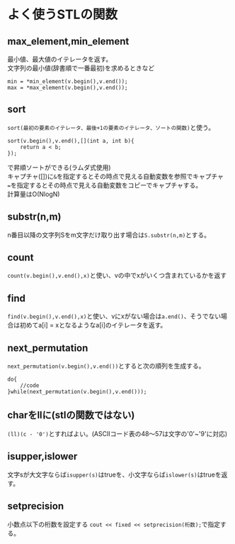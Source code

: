 # よく使うSTLの関数
## max_element,min_element
最小値、最大値のイテレータを返す。<br>
文字列の最小値(辞書順で一番最初)を求めるときなど
```
min = *min_element(v.begin(),v.end());
max = *max_element(v.begin(),v.end());
```

## sort
`sort(最初の要素のイテレータ、最後+1の要素のイテレータ、ソートの関数)`と使う。
```
sort(v.begin(),v.end(),[](int a, int b){
    return a < b;
});
```
で昇順ソートができる(ラムダ式使用)<br>
キャプチャ([])に`&`を指定するとその時点で見える自動変数を参照でキャプチャ<br>
`=`を指定するとその時点で見える自動変数をコピーでキャプチャする。<br>
計算量はO(NlogN)

## substr(n,m)
n番目以降の文字列Sをm文字だけ取り出す場合は`S.substr(n,m)`とする。

## count
`count(v.begin(),v.end(),x)`と使い、vの中でxがいくつ含まれているかを返す

## find
`find(v.begin(),v.end(),x)`と使い、vにxがない場合は`a.end()`、そうでない場合は初めてa[i] = xとなるようなa[i]のイテレータを返す。

## next_permutation
`next_permutation(v.begin(),v.end())`とすると次の順列を生成する。<br>
```
do{
    //code
}while(next_permutation(v.begin(),v.end()));
```

## charをllに(stlの関数ではない)
`(ll)(c - '0')`とすればよい。(ASCIIコード表の48～57は文字の'0'~'9'に対応)

## isupper,islower
文字sが大文字ならば`isupper(s)`はtrueを、小文字ならば`islower(s)`はtrueを返す。

## setprecision
小数点以下の桁数を設定する
`cout << fixed << setprecision(桁数);`で指定する。